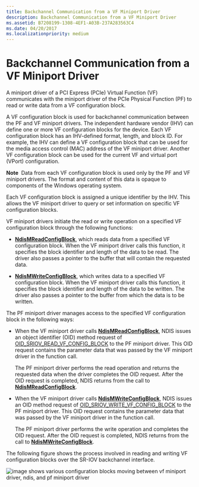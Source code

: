 ```yaml
---
title: Backchannel Communication from a VF Miniport Driver
description: Backchannel Communication from a VF Miniport Driver
ms.assetid: B7208199-1308-4EF1-A03B-237A283563C4
ms.date: 04/20/2017
ms.localizationpriority: medium
---
```


# Backchannel Communication from a VF Miniport Driver


A miniport driver of a PCI Express (PCIe) Virtual Function (VF) communicates with the miniport driver of the PCIe Physical Function (PF) to read or write data from a VF configuration block.

A VF configuration block is used for backchannel communication between the PF and VF miniport drivers. The independent hardware vendor (IHV) can define one or more VF configuration blocks for the device. Each VF configuration block has an IHV-defined format, length, and block ID. For example, the IHV can define a VF configuration block that can be used for the media access control (MAC) address of the VF miniport driver. Another VF configuration block can be used for the current VF and virtual port (VPort) configuration.

**Note**  Data from each VF configuration block is used only by the PF and VF miniport drivers. The format and content of this data is opaque to components of the Windows operating system.

 

Each VF configuration block is assigned a unique identifier by the IHV. This allows the VF miniport driver to query or set information on specific VF configuration blocks.

VF miniport drivers initiate the read or write operation on a specified VF configuration block through the following functions:

-   [**NdisMReadConfigBlock**](https://msdn.microsoft.com/library/windows/hardware/hh451523), which reads data from a specified VF configuration block. When the VF miniport driver calls this function, it specifies the block identifier and length of the data to be read. The driver also passes a pointer to the buffer that will contain the requested data.

-   [**NdisMWriteConfigBlock**](https://msdn.microsoft.com/library/windows/hardware/hh451523), which writes data to a specified VF configuration block. When the VF miniport driver calls this function, it specifies the block identifier and length of the data to be written. The driver also passes a pointer to the buffer from which the data is to be written.

The PF miniport driver manages access to the specified VF configuration block in the following ways:

-   When the VF miniport driver calls [**NdisMReadConfigBlock**](https://msdn.microsoft.com/library/windows/hardware/hh451523), NDIS issues an object identifier (OID) method request of [OID\_SRIOV\_READ\_VF\_CONFIG\_BLOCK](https://msdn.microsoft.com/library/windows/hardware/hh451874) to the PF miniport driver. This OID request contains the parameter data that was passed by the VF miniport driver in the function call.

    The PF miniport driver performs the read operation and returns the requested data when the driver completes the OID request. After the OID request is completed, NDIS returns from the call to [**NdisMReadConfigBlock**](https://msdn.microsoft.com/library/windows/hardware/hh451523).

-   When the VF miniport driver calls [**NdisMWriteConfigBlock**](https://msdn.microsoft.com/library/windows/hardware/hh451523), NDIS issues an OID method request of [OID\_SRIOV\_WRITE\_VF\_CONFIG\_BLOCK](https://msdn.microsoft.com/library/windows/hardware/hh451918) to the PF miniport driver. This OID request contains the parameter data that was passed by the VF miniport driver in the function call.

    The PF miniport driver performs the write operation and completes the OID request. After the OID request is completed, NDIS returns from the call to [**NdisMWriteConfigBlock**](https://msdn.microsoft.com/library/windows/hardware/hh451523).

The following figure shows the process involved in reading and writing VF configuration blocks over the SR-IOV backchannel interface.

![image shows various configuration blocks moving between vf miniport driver, ndis, and pf miniport driver](images/sriov-vf-backchannel.png)

 

 





